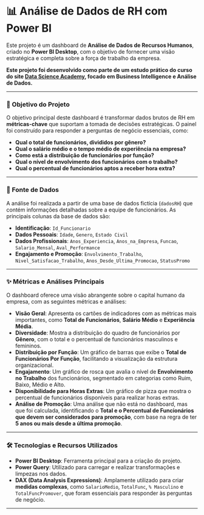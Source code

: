 # 📊 Análise de Dados de RH com Power BI

Este projeto é um dashboard de **Análise de Dados de Recursos Humanos**, criado no **Power BI Desktop**, com o objetivo de fornecer uma visão estratégica e completa sobre a força de trabalho da empresa.

**Este projeto foi desenvolvido como parte de um estudo prático do curso do site [Data Science Academy](https://www.datascienceacademy.com.br/), focado em Business Intelligence e Análise de Dados.**

---

### 🎯 Objetivo do Projeto

O objetivo principal deste dashboard é transformar dados brutos de RH em **métricas-chave** que suportam a tomada de decisões estratégicas. O painel foi construído para responder a perguntas de negócio essenciais, como:

* **Qual o total de funcionários, divididos por gênero?**
* **Qual o salário médio e o tempo médio de experiência na empresa?**
* **Como está a distribuição de funcionários por função?**
* **Qual o nível de envolvimento dos funcionários com o trabalho?**
* **Qual o percentual de funcionários aptos a receber hora extra?**

---

### 💾 Fonte de Dados

A análise foi realizada a partir de uma base de dados fictícia (`dadosRH`) que contém informações detalhadas sobre a equipe de funcionários. As principais colunas da base de dados são:

* **Identificação**: `Id_Funcionario`
* **Dados Pessoais**: `Idade`, `Genero`, `Estado Civil`
* **Dados Profissionais**: `Anos_Experiencia`, `Anos_na_Empresa`, `Funcao`, `Salario_Mensal`, `Aval_Performance`
* **Engajamento e Promoção**: `Envolvimento_Trabalho`, `Nivel_Satisfacao_Trabalho`, `Anos_Desde_Ultima_Promocao`, `StatusPromo`

---

### ✨ Métricas e Análises Principais

O dashboard oferece uma visão abrangente sobre o capital humano da empresa, com as seguintes métricas e análises:

* **Visão Geral**: Apresenta os cartões de indicadores com as métricas mais importantes, como **Total de Funcionários**, **Salário Médio** e **Experiência Média**.
* **Diversidade**: Mostra a distribuição do quadro de funcionários por **Gênero**, com o total e o percentual de funcionários masculinos e femininos.
* **Distribuição por Função**: Um gráfico de barras que exibe o **Total de Funcionários Por Função**, facilitando a visualização da estrutura organizacional.
* **Engajamento**: Um gráfico de rosca que avalia o nível de **Envolvimento no Trabalho** dos funcionários, segmentado em categorias como Ruim, Baixo, Médio e Alto.
* **Disponibilidade para Horas Extras**: Um gráfico de pizza que mostra o percentual de funcionários disponíveis para realizar horas extras.
* **Análise de Promoção**: Uma análise que não está no dashboard, mas que foi calculada, identificando o **Total e o Percentual de Funcionários que devem ser considerados para promoção**, com base na regra de ter **5 anos ou mais desde a última promoção**.

---

### 🛠️ Tecnologias e Recursos Utilizados

* **Power BI Desktop**: Ferramenta principal para a criação do projeto.
* **Power Query**: Utilizado para carregar e realizar transformações e limpezas nos dados.
* **DAX (Data Analysis Expressions)**: Amplamente utilizado para criar **medidas complexas**, como `SalarioMedio`, `TotalFunc`, `% Masculino` e `TotalFuncPromover`, que foram essenciais para responder às perguntas de negócio.

---